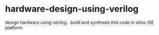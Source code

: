 # hardware-design-using-verilog
design hardware using verilog . build and synthesis this code in xilinx ISE platform.
